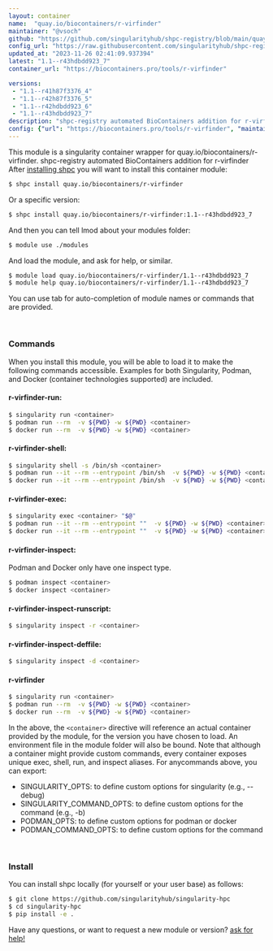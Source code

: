 ```yaml
---
layout: container
name:  "quay.io/biocontainers/r-virfinder"
maintainer: "@vsoch"
github: "https://github.com/singularityhub/shpc-registry/blob/main/quay.io/biocontainers/r-virfinder/container.yaml"
config_url: "https://raw.githubusercontent.com/singularityhub/shpc-registry/main/quay.io/biocontainers/r-virfinder/container.yaml"
updated_at: "2023-11-26 02:41:09.937394"
latest: "1.1--r43hdbdd923_7"
container_url: "https://biocontainers.pro/tools/r-virfinder"

versions:
 - "1.1--r41h87f3376_4"
 - "1.1--r42h87f3376_5"
 - "1.1--r42hdbdd923_6"
 - "1.1--r43hdbdd923_7"
description: "shpc-registry automated BioContainers addition for r-virfinder"
config: {"url": "https://biocontainers.pro/tools/r-virfinder", "maintainer": "@vsoch", "description": "shpc-registry automated BioContainers addition for r-virfinder", "latest": {"1.1--r43hdbdd923_7": "sha256:1b64000c3d19f48033f96eec6aee7839b91ed3381a6117e5723e3c10590c9295"}, "tags": {"1.1--r41h87f3376_4": "sha256:f4001729c61fa7b1cff0308840c0dce7dc77a9ab9aea93a5b21f88d57f1b2412", "1.1--r42h87f3376_5": "sha256:d0d294ccca7a84028de4e06df204b61459c6ff6dfea76fb07e6f87b35443e3df", "1.1--r42hdbdd923_6": "sha256:ffcccf5641832dfa2deedea9b62b893fb708eb44fa851cae8bef7a958b2a53f6", "1.1--r43hdbdd923_7": "sha256:1b64000c3d19f48033f96eec6aee7839b91ed3381a6117e5723e3c10590c9295"}, "docker": "quay.io/biocontainers/r-virfinder"}
---
```


This module is a singularity container wrapper for quay.io/biocontainers/r-virfinder.
shpc-registry automated BioContainers addition for r-virfinder
After [installing shpc](#install) you will want to install this container module:


```bash
$ shpc install quay.io/biocontainers/r-virfinder
```

Or a specific version:

```bash
$ shpc install quay.io/biocontainers/r-virfinder:1.1--r43hdbdd923_7
```

And then you can tell lmod about your modules folder:

```bash
$ module use ./modules
```

And load the module, and ask for help, or similar.

```bash
$ module load quay.io/biocontainers/r-virfinder/1.1--r43hdbdd923_7
$ module help quay.io/biocontainers/r-virfinder/1.1--r43hdbdd923_7
```

You can use tab for auto-completion of module names or commands that are provided.

<br>

### Commands

When you install this module, you will be able to load it to make the following commands accessible.
Examples for both Singularity, Podman, and Docker (container technologies supported) are included.

#### r-virfinder-run:

```bash
$ singularity run <container>
$ podman run --rm  -v ${PWD} -w ${PWD} <container>
$ docker run --rm  -v ${PWD} -w ${PWD} <container>
```

#### r-virfinder-shell:

```bash
$ singularity shell -s /bin/sh <container>
$ podman run --it --rm --entrypoint /bin/sh  -v ${PWD} -w ${PWD} <container>
$ docker run --it --rm --entrypoint /bin/sh  -v ${PWD} -w ${PWD} <container>
```

#### r-virfinder-exec:

```bash
$ singularity exec <container> "$@"
$ podman run --it --rm --entrypoint ""  -v ${PWD} -w ${PWD} <container> "$@"
$ docker run --it --rm --entrypoint ""  -v ${PWD} -w ${PWD} <container> "$@"
```

#### r-virfinder-inspect:

Podman and Docker only have one inspect type.

```bash
$ podman inspect <container>
$ docker inspect <container>
```

#### r-virfinder-inspect-runscript:

```bash
$ singularity inspect -r <container>
```

#### r-virfinder-inspect-deffile:

```bash
$ singularity inspect -d <container>
```



#### r-virfinder

```bash
$ singularity run <container>
$ podman run --rm  -v ${PWD} -w ${PWD} <container>
$ docker run --rm  -v ${PWD} -w ${PWD} <container>
```


In the above, the `<container>` directive will reference an actual container provided
by the module, for the version you have chosen to load. An environment file in the
module folder will also be bound. Note that although a container
might provide custom commands, every container exposes unique exec, shell, run, and
inspect aliases. For anycommands above, you can export:

 - SINGULARITY_OPTS: to define custom options for singularity (e.g., --debug)
 - SINGULARITY_COMMAND_OPTS: to define custom options for the command (e.g., -b)
 - PODMAN_OPTS: to define custom options for podman or docker
 - PODMAN_COMMAND_OPTS: to define custom options for the command

<br>

### Install

You can install shpc locally (for yourself or your user base) as follows:

```bash
$ git clone https://github.com/singularityhub/singularity-hpc
$ cd singularity-hpc
$ pip install -e .
```

Have any questions, or want to request a new module or version? [ask for help!](https://github.com/singularityhub/singularity-hpc/issues)
